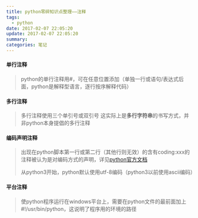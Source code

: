 ```yaml
---
title: python零碎知识点整理——注释
tags:
  - python
date: 2017-02-07 22:05:20
update: 2017-02-07 22:05:20
summary:
categories: 笔记
---
```



#### 单行注释

> python的单行注释用#，可在任意位置添加（单独一行或语句/表达式后面，python是解释型语言，逐行按序解释代码）
#### 多行注释
> 
> 多行注释使用三个单引号或双引号
> 这实际上是**多行字符串**的书写方式，并非python本身提倡的多行注释

#### 编码声明注释

> 出现在python脚本第一行或第二行（其他行则无效）的含有coding:xxx的注释被认为是对编码方式的声明，详见[python官方文档](https://docs.python.org/3/reference/lexical_analysis.html#encoding-declarations)
> 
> 从python3开始，python默认使用utf-8编码（python3以前使用ascii编码）

#### 平台注释

> 使python程序运行在windows平台上，需要在python文件的最前面加上#!/usr/bin/python，这说明了程序用的环境的路径
